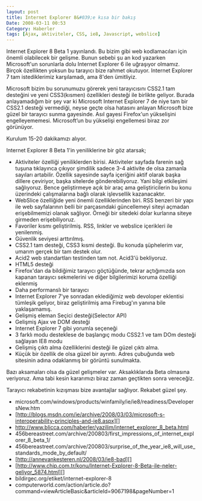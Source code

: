 ```yaml
---
layout: post
title: Internet Explorer 8&#039;e kısa bir bakış
Date: 2008-03-11 00:53
Category: Haberler
tags: [Ajax, aktiviteler, CSS, ie8, Javascript, webslice]
---
```


Internet Explorer 8 Beta 1 yayınlandı. Bu bizim gibi web kodlamacıları
için önemli olabilecek bir gelişme. Bunun sebebi şu an kod yazarken
Microsoft'un sorunlarla dolu Internet Explorer 6 ile uğraşıyor olmamız.
Birçok özellikten yoksun bu tarayıcı bize rahmet okutuyor. Internet
Explorer 7 tam istediklerimiz karşılamadı, ama 8'den ümitliyiz.

Microsoft bizim bu sorunumuzu görerek yeni tarayıcısını CSS2.1 tam
desteğini ve yeni CSS3(kısmen) özellikleri desteği ile birlikte geliyor.
Burada anlayamadığım bir şey var ki Microsoft Internet Explorer 7 de
niye tam bir CSS2.1 desteği vermediği, neyse geçte olsa hatasını anlayan
Microsoft bize güzel bir tarayıcı sunma gayesinde. Asıl gayesi
Firefox'un yükselişini engelleyememesi. Microsoft’un bu yükselişi
engellemesi biraz zor görünüyor.

Kurulum 15-20 dakikamızı alıyor.

Internet Explorer 8 Beta 1'in yeniliklerine bir göz atarsak;

-   Aktiviteler özelliği yeniliklerden birisi. Aktiviteler sayfada
    farenin sağ tuşuna tıklayınca çıkıyor şimdilik sadece 3-4 aktivite
    de olsa zamanla sayıları artabilir. Özellik sayesinde sayfa
    içeriğini aktif olarak başka dillere çeviriyor, başka sitelerde
    gönderebiliyoruz. Yani bilgi etkileşimi sağlıyoruz. Bence
    geliştirmeye açık bir araç ama geliştiricilerin bu konu üzerindeki
    çalışmalarına bağlı olarak işlevsellik kazanacaktır.
-   WebSlice özelliğide yeni önemli özelliklerinden biri. RSS benzeri
    bir yapı ile web sayfalarının belli bir parçasındaki güncellemeyi
    siteyi açmadan erişebilmemizi olanak sağlıyor. Örneği bir sitedeki
    dolar kurlarına siteye girmeden erişebiliyoruz.
-   Favoriler kısmı geliştirilmiş. RSS, linkler ve webslice içerikleri
    ile yenilenmiş.
-   Güvenlik seviyesi arttırılmış.
-   CSS2.1 tam desteği, CSS3 kısmi desteği. Bu konuda şüphelerim var,
    umarım gerçek bir tam destek olur.
-   Acid2 web standartları testinden tam not. Acid3'ü bekliyoruz.
-   HTML5 desteği
-   Firefox'dan da bildiğimiz tarayıcı göçtüğünde, tekrar açtığımızda
    son kapanan tarayıcı sekmelerini ve diğer bilgilerimizi koruma
    özelliği eklenmiş
-   Daha performanslı bir tarayıcı
-   Internet Explorer 7'ye sonradan eklediğimiz web devoloper eklentisi
    tümleşik geliyor, biraz geliştirilmiş ama Firebug'ın yanına bile
    yaklaşamamış.
-   Gelişmiş eleman Seçici desteği(Selector API)
-   Gelişmiş Ajax ve DOM desteği
-   Internet Explorer 7 gibi yorumla seçeneği
-   3 farklı modu desteklese de başlangıç modu CSS2.1 ve tam DOm desteği
    sağlayan IE8 modu
-   Gelişmiş çıktı alma özelliklerini desteği ile güzel çıktı alma.
-   Küçük bir özellik de olsa güzel bir ayrıntı. Adres çubuğunda web
    sitesinin adına odaklanmış bir görüntü sunulmakta.

Bazı aksamaları olsa da güzel gelişmeler var. Aksaklıklarıda Beta
olmasına veriyoruz. Ama tabi kesin kararımızı biraz zaman geçtikten
sonra vereceğiz.

Tarayıcı rekabetinin kızışması bize avantajlar sağlıyor. Rekabet güzel
şey.

-   microsoft.com/windows/products/winfamily/ie/ie8/readiness/DevelopersNew.htm
-   [http://blogs.msdn.com/ie/archive/2008/03/03/microsoft-s-interoperability-principles-and-ie8.aspx][]
-   http://www.blicca.com/haberler/yazilim/internet_explorer_8_beta.html
-   456bereastreet.com/archive/200803/first_impressions_of_internet_explorer_8_beta_1/
-   456bereastreet.com/archive/200803/surprise_of_the_year_ie8_will_use_standards_mode_by_default/
-   [http://annevankesteren.nl/2008/03/ie8-bad][]
-   [http://www.chip.com.tr/konu/Internet-Explorer-8-Beta-ile-neler-geliyor_5874.html][]
-   bildirgec.org/etiket/internet-explorer-8
-   computerworld.com/action/article.do?command=viewArticleBasic&articleId=9067198&pageNumber=1


  [http://blogs.msdn.com/ie/archive/2008/03/03/microsoft-s-interoperability-principles-and-ie8.aspx]: http://blogs.msdn.com/ie/archive/2008/03/03/microsoft-s-interoperability-principles-and-ie8.aspx
  [http://annevankesteren.nl/2008/03/ie8-bad]: http://annevankesteren.nl/2008/03/ie8-bad
  [http://www.chip.com.tr/konu/Internet-Explorer-8-Beta-ile-neler-geliyor_5874.html]: http://www.chip.com.tr/konu/Internet-Explorer-8-Beta-ile-neler-geliyor_5874.html
